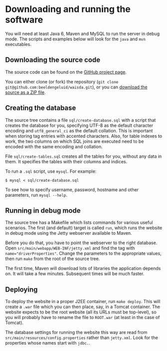 # Downloading and running the software

You will need at least Java 6, Maven and MySQL to run the server in debug mode. The scripts and examples below will look for the `java` and `mvn` executables.

## Downloading the source code

The source code can be found on the [GitHub project page](https://github.com/beeldengeluid/waisda).

You can either clone (or fork) the repository (`git clone git@github.com:beeldengeluid/waisda.git`), or you can [download the source as a ZIP file](https://github.com/beeldengeluid/waisda/zipball/master).

## Creating the database

The source tree contains a file `sql/create-database.sql` with a script that creates the database for you, specifying UTF-8 as the default character encoding and `utf8_general_ci` as the default collation. This is important when storing tag entries with accented characters. Also, for table indexes to work, the two columns on which SQL joins are executed need to be encoded with the same encoding and collation.

File `sql/create-tables.sql` creates all the tables for you, without any data in them. It specifies the tables with their columns and indices.

To run a `.sql` script, use `mysql`. For example:

```
$ mysql < sql/create-database.sql
```

To see how to specify username, password, hostname and other parameters, run `mysql --help`.

## Running in debug mode

The source tree has a Makefile which lists commands for various useful scenarios. The first (and default) target is called `run`, which runs the website in debug mode using the Jetty webserver available to Maven.

Before you do that, you have to point the webserver to the right database. Open `src/main/webapp/WEB-INF/jetty.xml` and find the tag with `name="driverProperties"`. Change the parameters to the appropriate values, then run `make` from the root of the source tree.

The first time, Maven will download lots of libraries the application depends on. It will take a few minutes. Subsequent times will be much faster.

## Deploying

To deploy the website in a proper J2EE container, run `make deploy`. This will create a `.war` file which you can then place, say, in a Tomcat container. The website expects to be the root website (all its URLs must be top-level), so you will probably have to rename the file to `ROOT.war` (at least in the case of Tomcat).

The database settings for running the website this way are read from `src/main/resources/config.properties` rather than `jetty.xml`. Look for the properties whose names start with `jdbc.`.